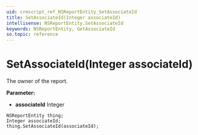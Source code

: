 ```yaml
---
uid: crmscript_ref_NSReportEntity_SetAssociateId
title: SetAssociateId(Integer associateId)
intellisense: NSReportEntity.SetAssociateId
keywords: NSReportEntity, GetAssociateId
so.topic: reference
---
```


# SetAssociateId(Integer associateId)

The owner of the report.

**Parameter:** 
 - **associateId** Integer

```crmscript
NSReportEntity thing;
Integer associateId;
thing.SetAssociateId(associateId);
```

